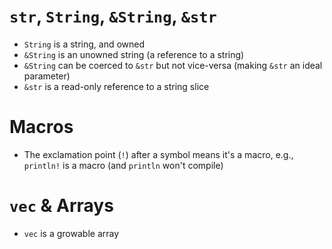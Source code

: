 # `str`, `String`, `&String`, `&str`

- `String` is a string, and owned
- `&String` is an unowned string (a reference to a string)
- `&String` can be coerced to `&str` but not vice-versa (making `&str` an ideal parameter)
- `&str` is a read-only reference to a string slice

# Macros

- The exclamation point (`!`) after a symbol means it's a macro, e.g., `println!` is a macro (and `println` won't compile)

# `vec` & Arrays

- `vec` is a growable array
